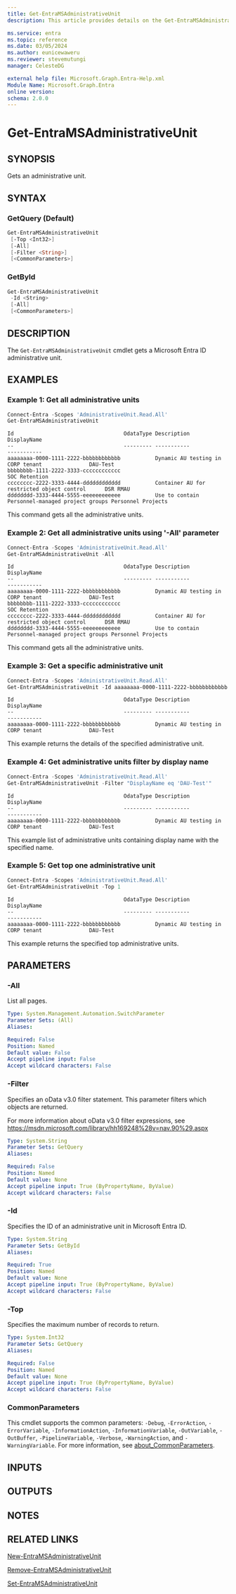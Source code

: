 ```yaml
---
title: Get-EntraMSAdministrativeUnit
description: This article provides details on the Get-EntraMSAdministrativeUnit command.

ms.service: entra
ms.topic: reference
ms.date: 03/05/2024
ms.author: eunicewaweru
ms.reviewer: stevemutungi
manager: CelesteDG

external help file: Microsoft.Graph.Entra-Help.xml
Module Name: Microsoft.Graph.Entra
online version:
schema: 2.0.0
---
```


# Get-EntraMSAdministrativeUnit

## SYNOPSIS

Gets an administrative unit.

## SYNTAX

### GetQuery (Default)

```powershell
Get-EntraMSAdministrativeUnit 
 [-Top <Int32>] 
 [-All] 
 [-Filter <String>] 
 [<CommonParameters>]
```

### GetById

```powershell
Get-EntraMSAdministrativeUnit 
 -Id <String> 
 [-All] 
 [<CommonParameters>]
```

## DESCRIPTION

The `Get-EntraMSAdministrativeUnit` cmdlet gets a Microsoft Entra ID administrative unit.

## EXAMPLES

### Example 1: Get all administrative units

```powershell
Connect-Entra -Scopes 'AdministrativeUnit.Read.All'
Get-EntraMSAdministrativeUnit
```

```Output
Id                                   OdataType Description                                     DisplayName
--                                   --------- -----------                                     -----------
aaaaaaaa-0000-1111-2222-bbbbbbbbbbbb           Dynamic AU testing in CORP tenant               DAU-Test
bbbbbbbb-1111-2222-3333-cccccccccccc                                                           SOC Retention
cccccccc-2222-3333-4444-dddddddddddd           Container AU for restricted object control      DSR RMAU
dddddddd-3333-4444-5555-eeeeeeeeeeee           Use to contain Personnel-managed project groups Personnel Projects
```

This command gets all the administrative units.

### Example 2: Get all administrative units using '-All' parameter

```powershell
Connect-Entra -Scopes 'AdministrativeUnit.Read.All'
Get-EntraMSAdministrativeUnit -All 
```

```Output
Id                                   OdataType Description                                     DisplayName
--                                   --------- -----------                                     -----------
aaaaaaaa-0000-1111-2222-bbbbbbbbbbbb           Dynamic AU testing in CORP tenant               DAU-Test
bbbbbbbb-1111-2222-3333-cccccccccccc                                                           SOC Retention
cccccccc-2222-3333-4444-dddddddddddd           Container AU for restricted object control      DSR RMAU
dddddddd-3333-4444-5555-eeeeeeeeeeee           Use to contain Personnel-managed project groups Personnel Projects
```

This command gets all the administrative units.

### Example 3: Get a specific administrative unit

```powershell
Connect-Entra -Scopes 'AdministrativeUnit.Read.All'
Get-EntraMSAdministrativeUnit -Id aaaaaaaa-0000-1111-2222-bbbbbbbbbbbb
```

```Output
Id                                   OdataType Description                                     DisplayName
--                                   --------- -----------                                     -----------
aaaaaaaa-0000-1111-2222-bbbbbbbbbbbb           Dynamic AU testing in CORP tenant               DAU-Test
```

This example returns the details of the specified administrative unit.

### Example 4: Get administrative units filter by display name

```powershell
Connect-Entra -Scopes 'AdministrativeUnit.Read.All'
Get-EntraMSAdministrativeUnit -Filter "DisplayName eq 'DAU-Test'"
```

```Output
Id                                   OdataType Description                                     DisplayName
--                                   --------- -----------                                     -----------
aaaaaaaa-0000-1111-2222-bbbbbbbbbbbb           Dynamic AU testing in CORP tenant               DAU-Test
```

This example list of administrative units containing display name with the specified name.

### Example 5: Get top one administrative unit

```powershell
Connect-Entra -Scopes 'AdministrativeUnit.Read.All'
Get-EntraMSAdministrativeUnit -Top 1
```

```Output
Id                                   OdataType Description                                     DisplayName
--                                   --------- -----------                                     -----------
aaaaaaaa-0000-1111-2222-bbbbbbbbbbbb           Dynamic AU testing in CORP tenant               DAU-Test
```

This example returns the specified top administrative units.

## PARAMETERS

### -All

List all pages.

```yaml
Type: System.Management.Automation.SwitchParameter
Parameter Sets: (All)
Aliases:

Required: False
Position: Named
Default value: False
Accept pipeline input: False
Accept wildcard characters: False
```

### -Filter

Specifies an oData v3.0 filter statement.
This parameter filters which objects are returned.

For more information about oData v3.0 filter expressions, see <https://msdn.microsoft.com/library/hh169248%28v=nav.90%29.aspx>

```yaml
Type: System.String
Parameter Sets: GetQuery
Aliases:

Required: False
Position: Named
Default value: None
Accept pipeline input: True (ByPropertyName, ByValue)
Accept wildcard characters: False
```

### -Id

Specifies the ID of an administrative unit in Microsoft Entra ID.

```yaml
Type: System.String
Parameter Sets: GetById
Aliases:

Required: True
Position: Named
Default value: None
Accept pipeline input: True (ByPropertyName, ByValue)
Accept wildcard characters: False
```

### -Top

Specifies the maximum number of records to return.

```yaml
Type: System.Int32
Parameter Sets: GetQuery
Aliases:

Required: False
Position: Named
Default value: None
Accept pipeline input: True (ByPropertyName, ByValue)
Accept wildcard characters: False
```

### CommonParameters

This cmdlet supports the common parameters: `-Debug`, `-ErrorAction`, `-ErrorVariable`, `-InformationAction`, `-InformationVariable`, `-OutVariable`, `-OutBuffer`, `-PipelineVariable`, `-Verbose`, `-WarningAction`, and `-WarningVariable`. For more information, see [about_CommonParameters](https://go.microsoft.com/fwlink/?LinkID=113216).

## INPUTS

## OUTPUTS

## NOTES

## RELATED LINKS

[New-EntraMSAdministrativeUnit](New-EntraMSAdministrativeUnit.md)

[Remove-EntraMSAdministrativeUnit](Remove-EntraMSAdministrativeUnit.md)

[Set-EntraMSAdministrativeUnit](Set-EntraMSAdministrativeUnit.md)
